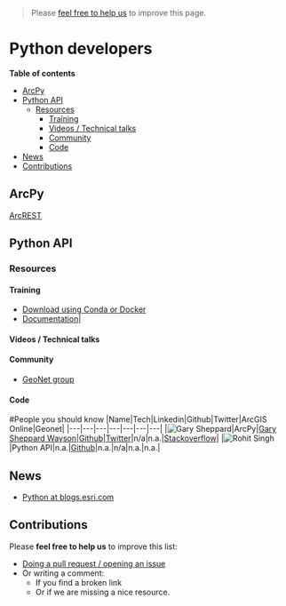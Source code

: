 > Please [feel free to help us](#contributions) to improve this page.

# Python developers
<!-- START doctoc generated TOC please keep comment here to allow auto update -->
<!-- DON'T EDIT THIS SECTION, INSTEAD RE-RUN doctoc TO UPDATE -->
**Table of contents**

- [ArcPy](#arcpy)
- [Python API](#python-api)
  - [Resources](#resources)
    - [Training](#training)
    - [Videos / Technical talks](#videos--technical-talks)
    - [Community](#community)
    - [Code](#code)
- [News](#news)
- [Contributions](#contributions)

<!-- END doctoc generated TOC please keep comment here to allow auto update -->


## ArcPy

[ArcREST](http://stackoverflow.com/users/720773/gary-s)

## Python API

### Resources

#### Training

* [Download using Conda or Docker](https://developers.arcgis.com/python/guide/install-and-set-up/)
* [Documentation](https://developers.arcgis.com/python/)|

#### Videos / Technical talks

#### Community

* [GeoNet group](https://geonet.esri.com/groups/arcgis-python-api)

#### Code

#People you should know
|Name|Tech|Linkedin|Github|Twitter|ArcGIS Online|Geonet|
|---|---|---|---|---|---|---|
|![Gary Sheppard](https://avatars2.githubusercontent.com/u/3091666?v=3&s=50)|ArcPy|[Gary Sheppard Wayson](https://www.linkedin.com/in/glsheppardjr/)|[Github](https://github.com/garys-esri)|[Twitter](https://twitter.com/shepshep)|n/a|n.a.|[Stackoverflow](http://stackoverflow.com/users/720773/gary-s)|
|![Rohit Singh](https://avatars3.githubusercontent.com/u/17867943?v=3&s=50)|Python API|n.a.|[Github](https://github.com/rohitgeo)|n.a.|n/a|n.a.|n.a.|

## News

* [Python at blogs.esri.com](https://blogs.esri.com/esri/arcgis/category/subject-python/)

## Contributions
Please **feel free to help us** to improve this list:

* [Doing a pull request / opening an issue](https://github.com/hhkaos/awesome-arcgis#contributions)
* Or writing a comment:
  * If you find a broken link
  * Or if we are missing a nice resource.
